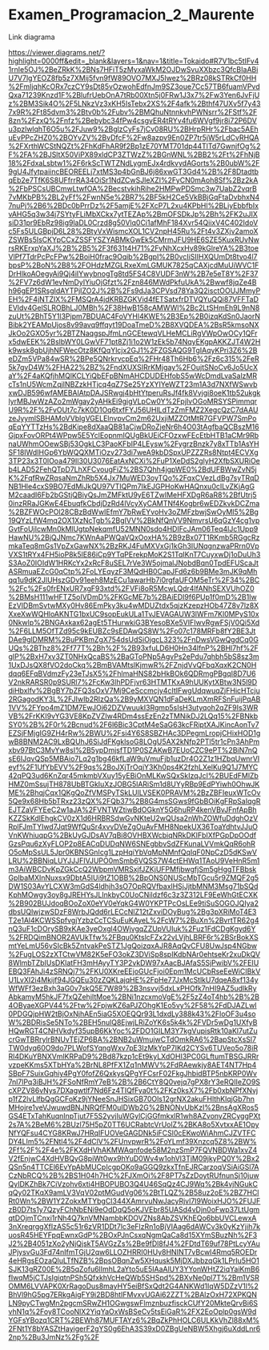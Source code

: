 # Examen_Programacion_2_Maurente
Link diagrama

https://viewer.diagrams.net/?highlight=0000ff&edit=_blank&layers=1&nav=1&title=Tokaido#R7V1bc5tIFv41rnIe5OJ%2BeZRkK%2BNs7HFiT5zMyxaWkM2OJDwSvuXXbzc3QfcBIaABiU7V7lgYEOZ8fb5z7XMij5fvn9fW89OVO7MXJ5Iwez%2BRz08kSTRkCf0HH%2FmIjqhKcORx7czCY9sDt85vOzwohEdfnJm9SZ3oue7Cc57TB6fuamVPvdQxa71239Knzd1F%2BlufrUebOnA7tRb00Xtn5j0FRw1J3x7%2Fw3Yen6JvFjUz%2BM3Sik4O%2F5LNkzVz3xKH5IsTebx2XS%2F4afk%2Bthf47UXv5f7y437x9R%2Ft85dvm3%2Btv0b%2Fubv%2BMQhuNtnnkvhPWNsrr%2FStf%2F8zn%2FzxQ%2Fnfz%2Bebybc34fPw4csgvER4tRYv4fu6WVgf9jr8i72P6DVu3pzlwlqhT6O5u%2FJuw9%2BglzCyFs7jCv08RU%2BHrpRHr%2Fbac5AEhuEvPPcZHZ0%2BOYvZV%2BvDfcF%2Fw8azpv9En0ZP7tr5jW5rLdCvRHQA%2FXrthWCStNQZt%2FhKdFhAR9f2Bp1zE70YMT701dp44TlTd7GwnjfOg%2F%2FA%2BJSltX50ViPX89xldCP3ZTWzZ%2BGnWNL%2BB2%2Ft%2FhNjB18%2FdxaLsbtw1%2F6rkScTWTZNdLygmEJx4rdkvydAGorts%2B0ubW%2F9gU4JfytpaiincBEOREELj7xtMS3p4bGnBJ6j86xwGT3Gd4%2B%2F8DtadtbqEb2e7TfK6S8UFfrrRA34OiSr1NdZCwSJleXZI%2FyCN0mAoh8Sf%2Bz2kA%2FbPSCsUBCmwLtwfOA%2BecstvkihRihe2HMPwPDSmc3w7UabZ2vqrB7vMKbPB%2BL2yFf%2FwnN5e%2BR7%2BF5kH2Ce5VkBBjGqFtaDvbhxN47nuPj%2B6%2BDc0bPrrDz%2F5amjE%2FXcP7L2xu4KPbHl%2BLiyEbbfbIxvAHG5q3w34j7SYtyFLiMbXCkx7ytTEZAp%2BmOFSDkJp%2Bh%2FK2uJIXsiD31pr9EbRz98ig9laDL0Crzd8g50Vlq0Ci1afMhF184Xvr54QiixV4C402IdoVc5Fs5ULGBpjD6L28%2BtyVxWismcXOL1CV2npH45Ru%2Ft4v3ZXjv2amoXZSWBs5IsCKYpCCxZSSFYSZYABMkGwEk5CMrmJFU9HE6SZE5KuxRUvNwrsRKErxpYaXJ%2B%2B5%2F3f631t4H71%2FvNhXcxHv89kGlreYA%2B3toeVlPf7TdrPcPcFPw%2BoiH0frac9Oqib%2BgpI%2B0vcIiSIIHXQUmDt8tvo4l7bpsP%2BoN%2B8%2FOHdzMZGLRxeXmLGMUK7825qCAXjcdMuUiWVC1FDrHlkoAOegyAi9Qj4iIYwybnogTg8td5FS4C8VUDF3nW%2B7e5eT8Y%2F37%2FV7z6dW1evNmDyIYiuOjGfzt%2Fzn846MWdPkfuUkA%2Bwwf8jqZe4Bh96gEP1SRsgIdAYTPjIZO2J%2B%2Fs9dJa3CPVsd78Ya3Q2isctOOUJMmyPEH%2F4jNTZIX%2FMSQrA4jdKRBZGKVid4fETSatxfrDTVQYuQQi87VFFTaDEVldv4GelSLROBhLJ0MBh%2F38HwB158cAMWWl%2Bc2LtSHmEh9L9nN8zuUt%2BhT5Y1l3Pjpm7BDUAC4FoVYHl4KWE%2B3Ep%2B0izqKdSn0JaorNBibk2YEAMpUjos8v99avq9ffqyt19DoaTmeD%2B8XVQDEA%2BsR5kmsoNXJkOo2GXO5yr%2BTZNaqgspJfmLnGCEtewqVLHeMCLiRgVWpOwOCy1QFrx5dwEEK%2BslbWY0LGwVF71pt8Zj1i1o2W1zEk5b74NqyEKgpAKKZJT4W2Hk9wsk8gbUjhNFWecOtz8KfQqYlcjx2GJ1%2FZGSAQG9TgIAqyKPri3Z6%2BeDZm5VPa84wSR%2BPe5QNrkrvcpEq%2FHr48Th6Hb6%2Fz6c315%2FeR5k7gvD4W%2FHA22%2BZ%2FndXUXSIRrKMjgay%2FOujtSNoCv6Jo5UcXaY%2F4aKQfjhMQlKCLYiQbEFpBNmAHCDUDEHfobS5wWcDmdLvaSalzMRcTs1nU5WcmZqjINBZzkHTjcq4qZ7Se25YzXYIYeWZT23m1A3d7NXfWSwvbxwDJB596wfAMEBAlAtpDAJSRwgj4bHtYtperuRsJf4fk8Vvjgi8oeK1tb52ukgklyrMBJwWzAZo2mWgay2yAHkEi9gigVLpCw0Y%2FpjIvOGoMRSYSPimmqrU9R%2F%2FvOUt7c7kK0D1Oq6txfFYJ56UHlLdTzZmFMZ2XegcQzC7dAAUzeJyymlSBHAMoVVblgVGELElnvpvCm2m62UxjiMZZOtMtR7GFVPW7SmPoqEqYYTTzHs%2BdKipe8dXaaQB81aCjwDRoZjeNr6h4O03tAgfbaQCBszM16GjpxFovORPt4WPpw5E5YclEopnmIQUgBkUEiCFOzxwFEcEtbHTB1aCMr9RbnaUWhmOOewSBj53OgkLC3PaoKFbIP4LEysw%2FygrzBnzk7y8xTTb1AsYHSF18IWdIHGp6YbWQQXMTiOzv273di7weA9kbDSpxUPZZZRs8Ntpt4ECVXg3TP23x3T0lOoa479Il30U3076EatAxNCXi%2FuP1XeDdS2glyH2XfbSXURiOeb4LAD52FehQTpD7LhXFCvougFiZ%2BS7Qhh4jgpWE0%2BdUFBWwZvN5jK%2FqfRwZRqsaNmZhRb5X4Jx7MuWED3oyTQo%2FqxCVezLdBg7syTRqDNB1Hle4cxS9BO7EdMiJkQU97VTIQPm7IkEJGPHoKwHAQnxu0cILvZKjAgGM2caadI6Fb2bGStjQBiyQsJmZMFktU9yE6TZwIMeHFXDgR6aR8%2BfUtrj50inzRRaJGKwE4EbuqfkCbdjDzRd4lVcyXyCAMTNf4Kogbr6wEDZkvkDCZma%2BZFWOcPOl28CBzBdWwIEfmY7bRwEYvoHv3oZMFzbwjSwOyMI5%2Bg19QYzLfW4mq2OX1XzNcTgb%2BgIVV%2BkNfQnVV9NmvrsU6qGzY4cg1vpGvtFoUjIcwMn0kMlUgtpNekqmfU52MNN0sdo4HDIFcJAm06Teq4lJc1Upp9HawNU%2BjQJNmc7KWnAaPWQaVQxOoxHA%2B9zBx07T1RKmb5RGgcRzmkaTeq8mGs1VpZxGawNX%2BzRKJ4FuMXVxGj1kGh3IUNqgnzwaPRrn0VpVXS1tRYx4FH5ioP8k5lE86iCp9YTqPErekpMoK2S1TqIKnT7CuyxwDj1oDuUh3S3AoZ0IOIdW1HRKcYx2xRcF8uSEL7rVe3W5ojmalJNobdBqn0TpdEFUScaJtASRmuaEZcG0qCtp%2FoLYEqyzF3MQdHB0CapJFd6z6b9BMe3mJK9qMhqq1u9dK2JlUHszGDv91eeh8MzECu1awarHb7i0rgfaUFOM5eTr%2F34%2BC%2Fc%2Fs0frENxUR7xgF93xtd%2FVFi8oR5McwLQdr4lfANhSEXVUhOZ0%2BMsH111wHFTZ5oIVDmD%2FKGcME7b%2BAiEDI9f6PUp1f0mD%2B1IwEzVIDBmSvtwMXy0Hv86EmPky3ku4wMDUZtdx5qjzKzepzHOb47Z8v7lz8XXxeXwWQHloAKNTG1bxUC9sopEukULa1TvJEVAGAUW3lWFm7Kl0MPyS10x0Nkwlp%2BNGAxkax62agEt5THurwkiG3BYesoBXe5VIFIwvRgwFSjV0Qi5Xd%2F6LLM5OfTZd95c9kEUBZc9sEDAwQS8W%2Fo07c178MRFb8fY2BE3JtDAe9glDMRM%2BuPKBmZgX754dsUdSiOjgcL323%2FnDwsVGwQgdCq0GUQs%2BThz8%2Ff77T%2Bh%2F%2B93xfuLD6H0Hn34lfnP%2BHl7hf%2FgIP%2BxH7xv3ZT0NHxQcaBS%2BaGToPNp5AgvPs2ePdu7qhbh5bS8sz3m1UxDJsQX8fVO2doCkq%2BmBVAMtslKjmwR%2FZnjdVvQFbqXqxK2CN0Hdqq6EFqBVdmzFy23eTJsX5%2FhlmaHNS82bHkBOk6QDRmgPBgqI8D7U6V2nkRARSR0p9SURl7%2FcKw3lhPDFjvr63HTMTKxA9hUUKytXBtw3N5l9DdiHbxlfv%2BgBY7bZFQ3sOxV7Mj9CeSccmcjy4cItIFwgUdqwuqZjFHicHTcju2RGagodKY3L%2FJIwIb2RIzQa%2B9yMXVQN1dFaDeKLmXmRFSnFuijPqAB1VV%2FYpo4mZ1DM7EwJOi62DZVwuukI3Rgmp5sIsH3utyqoh2qZF9Is3WRVB%2FrKKI9vYG3VE8KpZVZIw4RDm4ssEzEn2zTMNikDJ2LQq15%2FBNkbSY0%2B%2F0r%2Bcnud%2F6l6Bic3CptM4eSaG63kcFRiptXAJKincAonTv7EZSjFMjgIG9ZH4rRw%2BWU%2Fsi4Y6S8SBZHAc3DPegmLropjCHixHOD1gwB8BNM2AC9LxBQUhJ6SiJdFKgklsoG8LOgU5AX2kNfp2PTl5tr1cPn3AhPmxbv97BtC3MvYw8sI%2B5ypDmjsfTD1P0SZAKwB7EUoCZC9ePT%2BiN7nQsE6IJqvQSp5MBAio7Lq2g1bg46kfLaW9uVmuFjb1uzDr4O2Z1z1HZbqUwnrVIeyf%2F1UfYbEVV%2F9qs%2BoJXjTrOqjY3Kh0ps4K2fzhLXelKu9Q1J7MYC42qPQ3ud6KnZqr45mkmbVXuy15yEBiOnMLKwSQxSkIzqJcI%2BUEdFMlZbHMZ0mSsujTH878UbBTGkIuXzJOBG5lARiSm1d8UYyRBp9EdPYiwh0OhwJKME%2BhqjCqx1QKgQoZfVMSPyTSkLUlLVSEK0PRAVM%2BzZBFIeuxWTcOv5Qe9x68Hb5bTRxz23zQX%2FQb37%2B8G4msSGws9fGbBOiKgFRpSaIqgREJTZaVFYEeC2w1aJA%2FVNTWZtiwBdOGknY5G6huRP4kenVBvJFnfApBhKZZSkKdlEhgkCV0zX1d6HRBRSdwGvNKteU2wQUsa2nWhZOWfuDdghOzVRplFJmTYIwd7Jqt9WfQuSr4xvvDVeZgOuAvFMH8NpekUX36ToaYdhtvJJuOVnKWhiuqpG%2BkUyGJDsAV7qBi8OVHBXWcbiqNRkDKlFbIXfPGpDpOOdfGzsPqu6zXyFLOP2p8EACqDUDqNW6SNEgbbvSdZFKunaLVVmkQqR6ohRO5oMpSsUL5Jpr0KBNSGnIcg1LzpHqiYbVqMpNMnfQqIqF0NpCzD5dKSwVLRU%2BBNiqLUYJJJFIVJUPO0mSmb6VQSS7W4ctEHWq1TAoU9VeHnR5m1m3AiWBCDvKpZGkCcQ2WbpmVMRSxjfJZKjUFPMfjbwgfjSm5gHggTFBbskGpIbaMXInNuxsx9DbtA5IUi9tZ1OBB%2BpONS0NUScMbTGcu5r9ZMQF2g5DW1S03AvYLCXW3mGdS4ldhjh3sO7OpRQVfbaxlHSjJjtbMNM3Msg71bSQdKphMOwgy3oy8gJREHYsJLInkbyC0UoCNildzf6c3z3Z312LF9EeWhGtECXK%2B902BUJdoqBOoZoX0eYV0eYqkG4W0YKPTPcOsLEe9tiSuSOGOJQIya2dbsUQlwjzwSDzF8WrbJQdd6rLECcNlZ12tZxviDOyBug%2Bg3pXRiMoT4E3T2e1Al4KCWSSpfvgjYzbzCcTCSuEuKAyeL%2FcW7%2BuXn%2BvrtTR62g4nQ3uF1cDOrySB9xKAe3yeOxgl4OWjvgqZZUpVUIuk%2Fuz1FdCDgKgyd6Y%2FRDQimBNOR2AVUkTfw%2FBqu0KtslcFZx22vLVjhLBRF6r%2BSrBokXSmtYeLmU56vSIcBk5ZntvakPeSTZ1JgQoizqxAJR8AqQvCFU8UwJsp4NGbw%2FugLOS2zXTCtwVM82K5eFO3okZ3DViSp8spIKdbNAr0ehtseKr2xuDkQV8WlmbTZbIUsDKlatFH3mHAyyTY3P2vkDW97xAacBJAfaS5SjPwibV%2FEIUEBQ3FAhJi4zSRNQj7%2FKU0XKreEEjoGUcFjoi0Epm1McUCbRseEeWiCIBkVU1LvXI2i4Mkijf94JGQEu30zZQKLajqHE%2FpHe77JxMcStlkU7dqeA8xf134yWfWFf3ezBxh3aG0v7skQ5E7W89%2B3nsvvj5dxLxPHOfk7nHI9AZ5udlkRyAbkamyM5hkJF7fxQZehjItMoe%2BNi1nzcxmoVgE%2F5zZ4oT4hb%2B%2B4OByaeXGPV44%2Ftw%2FpjwKZ6aPJZOhgK1Eo5vy%2F58%2FdDJAZLwI0PDGQjpHW2tBjOxNjhAEn5iaG5XOEQQr93L1dxdLy388k43%2FloOF3u4soW%2BDRisSe5NTo%2BEH5nulQ8EjwjLRiZoYK6s5k4k%2FVDr5wDg1UXfyBHQwRGT4CNHVkdyf35upB6KkYoc%2FDO1GILM3Y7kgVupisRtk10aKl7utZucrGwTBRrylrBNUvTEjZP6BA%2BNB2uWmujwCTdOmkRA6%2BapStcXsSl7TW0dyq60O9do7PLWofSYqngWxv7pE3IzMkYpP7IKd2CYSv6TUVeo5o78iRRl4DKuYBNXVmlKRPaD9%2Bd87kzp1cEt9kyLXdOHI3PC0GLftumTBSGJRRrvzpeKKms5XTbHYa%2BrNL8PfFX1Zq1nMWV%2FdRAewkjy8AET4NT7Hp4SBpF7SuixGqhiy4PgY0fofZ6QxkysQPgYFCsrF02FkgJhbidBTP5nbKRP0Wv7nl7lPq3iBJH%2FSoNfRmY7eB%2B%2B6CtY8Q0vejq7gPX8rY3eRQIIeZO9ScXPZV86vNys7DXagwtlf7Nd6Fz4TIQfFya0t%2FKz0ksX7%2Fb0xbNPfXNvjp1fZ2lvLlfbQgGCFoKz9jYNeeSnJHSixGB70Ols12grNX2akuFHlthKlqjGb7hnMHojre1veVJwuwdBNJNRQfFM0uIDWb2G%2BNONvUbKzI%2BnsAgXRos5GS4ETxTahKuqnInpTjut7F5S2yvjIuWGylCjGGfmkxlR1wh8AZvonyZRCyggPXt2s7A%2BeM6%2BUzl75H5pZ0TT6UCRabtcVrUolZ%2BKA8o5XvtxxAE1OpyNfYQFsu4CYG8KRwJ7HRqIFUOVeGAGDNk5iFCSl0cEKwoWiAhmCJZVTFCDY4LIm5%2FNtl4%2F4dClV%2FUnvpwrR%2FoYLmf39Xnzcq5Z8%2BW%2Ff%2F%2F4e%2FKXdHVhAKMWAqnfode58M2nzSmP7FQVNBDWa1xvZ4V2fEnjwC4XdHVBQyG8piWt0wx9hYuD0Wv4w1ohVl3TjM09jkyPQ0Y%2Bx2QSn5n4TTCEl6EvYpAbMUCpIcgpOKo9aGGQ9zkxTfnEJRCarzoqVSiAiGSl7ACzNbRCQ%2B%2BS1H04h7HC%2FJXmOi%2F8PT7sZzDoytRUfnunSj10juwQyIDKZhBk7CiVzohv6xti4HBOPUBO3Q4U46SqQz4CJ9Wq%2Bk4vjNGukCqQy02TKqX9amLV3VqV02ptMGudVg06%2BtTLQZ%2B58uz2oE%2BZ7HClRt0Wn%2BW1Y2ZokxMTYbgCI344XAmrvuNwJacyRjvl7I9WoixHJO%2FUJFzB0D7ts1y7QzyFChNbENi9eOdDqQ5oKJVEbr85UASd4vDjn0oFwp37LtUgmqtDOjmTCnxi1rNh4Q7knVMNambbKDOVZNs8AbZSVKhEQo6bbUVCLewxA3nXreqrggXfIzAS5c51r6zVR1DDt7lc3eFlzRn1oBjVIAag6dAWCv3k0yKzYjih7kuosR45HEYFpqEwnxGdP%2BOxPJnCsxqNgmQaCa8d15XYmSBuzNh%2F3J2%2B4051zXo2yNjQjskT5AVGzZs%2Be9fDl8fJ4%2FDtdT69uf78PtLcyYAuJPjysvGu3Fd74nIfmTGjU2qw6LLOZHRRI0HUy8HNINT7vBcwI4Rmq5ROEDr4eHRgsEOzaQluLTfNZB%2BpsOBqnZw5XHqusk5MjDXJbbzqGk1LPrIu5HO1SJK13gRZ00E%2B5qZofu6lImhL2aYto5uE5IAaAlUY3YYonWHtZ2iqYaiKmB6fIwqM5jCTJsIgiqtnPSh5QfxkhVcHeQWb5SHSpd%2BXvNe0pl7T%2Bm1VSROMM6LVVAPK0XrRagoDus8mayHY5eiBfSxQdt2G4ANKWd1IqW5DZzV1l%2BhVl9hG5pg7ERkgAigFY9i2BD8htIFMvxvUGAi62ZZT%2BAlzOxH72XPKQNLN9pyCTwgMn2pgcmSRwZH1OGwgswFlmznbuzfisckCUfY20MkteQrvBi6SvhN1q%2Foy8TCooNlX2YiqYaOxWsBSeCv5tsEiGaR%2FX2EoOplp0gsW9dYGFsYBozq1CRT%2BEWh87MUFTAYz6%2BqZkPhHOLC6ULKkVhZl88xM%2FNt1Y8bYASZtHayigerF2gYS0g6EhA3S39xD0ZBgUeNBW5Xhgj6uXddLnr62np%2Bu3JmNz%2Fg%2F